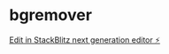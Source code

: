 # bgremover

[Edit in StackBlitz next generation editor ⚡️](https://stackblitz.com/~/github.com/sandeepmaurya6/bgremover)